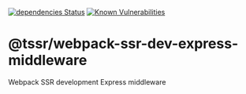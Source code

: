[![dependencies Status](https://david-dm.org/robdonn/tssr.svg?path=packages/webpack-ssr-express-middleware)](https://david-dm.org/robdonn/tssr?path=packages/webpack-ssr-dev-express-middleware)
[![Known Vulnerabilities](https://snyk.io/test/github/robdonn/tssr/badge.svg?targetFile=packages%2Fwebpack-ssr-dev-express-middleware%2Fpackage.json)](https://snyk.io/test/github/robdonn/tssr?targetFile=packages%2Fwebpack-ssr-dev-express-middleware%2Fpackage.json)

# @tssr/webpack-ssr-dev-express-middleware

Webpack SSR development Express middleware
